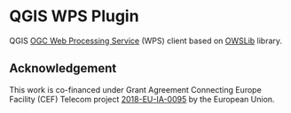 # QGIS WPS Plugin

QGIS [OGC Web Processing Service](https://www.ogc.org/standards/wps)
(WPS) client based on [OWSLib](https://geopython.github.io/OWSLib/)
library.

## Acknowledgement

This work is co-financed under Grant Agreement Connecting Europe
Facility (CEF) Telecom project
[2018-EU-IA-0095](https://ec.europa.eu/inea/en/connecting-europe-facility/cef-telecom/2018-eu-ia-0095)
by the European Union.
